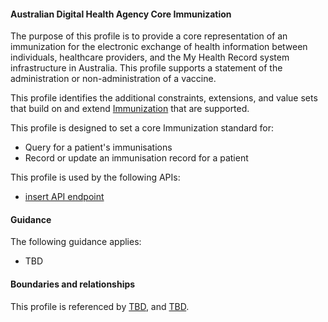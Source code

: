 #### Australian Digital Health Agency Core Immunization
The purpose of this profile is to provide a core representation of an immunization for the electronic exchange of health information between individuals, healthcare providers, and the My Health Record system infrastructure in Australia. This profile supports a statement of the administration or non-administration of a vaccine.

This profile identifies the additional constraints, extensions, and value sets that build on and extend [Immunization](http://hl7.org/fhir/R4/immunization.html) that are supported. 

This profile is designed to set a core Immunization standard for:
* Query for a patient's immunisations
* Record or update an immunisation record for a patient

This profile is used by the following APIs:
* [insert API endpoint](StructureDefinition-TBD-1.html)

#### Guidance
The following guidance applies:
* TBD

#### Boundaries and relationships
This profile is referenced by 
[TBD](StructureDefinition-TBD-1.html), and 
[TBD](StructureDefinition-TBD-1.html).

